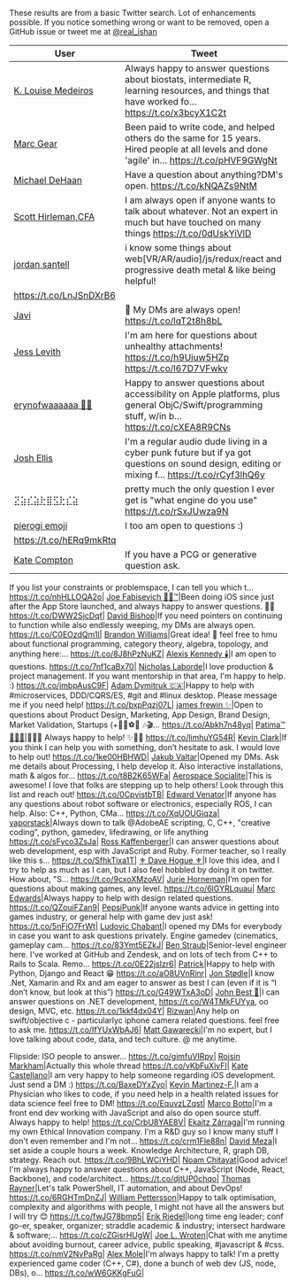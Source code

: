 These results are from a basic Twitter search. Lot of enhancements possible. If you notice something wrong or want to be removed, open a GitHub issue or tweet me at [@real_ishan](https://twitter.com/real_ishan)

|User|Tweet|
|----|----|
[K. Louise Medeiros](https://twitter.com/kaelen_medeiros)|Always happy to answer questions about biostats, intermediate R, learning resources, and things that have worked fo… https://t.co/x3bcyX1C2t|
[Marc Gear](https://twitter.com/marcgear)|Been paid to write code, and helped others do the same for 15 years. Hired people at all levels and done 'agile' in… https://t.co/pHVF9GWgNt|
[Michael DeHaan](https://twitter.com/laserllama)|Have a question about anything?DM's open. https://t.co/kNQAZs9NtM|
[Scott Hirleman,CFA](https://twitter.com/shirleman)|I am always open if anyone wants to talk about whatever. Not an expert in much but have touched on many things https://t.co/0dUskYiVlD|
[jordan santell](https://twitter.com/jsantell)|i know some things about web[VR/AR/audio]/js/redux/react and progressive death metal &amp; like being helpful!
https://t.co/LnJSnDXrB6|
[Javi](https://twitter.com/Javi)|👋 My DMs are always open! https://t.co/lqT2t8h8bL|
[Jess Levith](https://twitter.com/JessLevithMFT)|I'm am here for questions about unhealthy attachments! https://t.co/h9Uiuw5HZp https://t.co/l67D7VFwkv|
[erynofwaaaaaa 🏳️‍🌈](https://twitter.com/erynofwales)|Happy to answer questions about accessibility on Apple platforms, plus general ObjC/Swift/programming stuff, w/in b… https://t.co/cXEA8R9CNs|
[Josh Ellis](https://twitter.com/jealousaudio)|I'm a regular audio dude living in a cyber punk future but if ya got questions on sound design, editing or mixing f… https://t.co/rCyf3lhQ6y|
[⣝⣵⡎⣵⢗⣿⣫⢗⡎⣵](https://twitter.com/zarawesome)|pretty much the only question I ever get is "what engine do you use" https://t.co/rSxJUwza9N|
[pierogi emoji](https://twitter.com/silentbicycle)|I too am open to questions :)
https://t.co/hERq9mkRtq|
[Kate Compton](https://twitter.com/GalaxyKate)|If you have a PCG or generative question ask.

If you list your constraints or problemspace, I can tell you which t… https://t.co/nhHLLOQA2o|
[Joe Fabisevich 🐶🐳™](https://twitter.com/mergesort)|Been doing iOS since just after the App Store launched, and always happy to answer questions. 👋🏽 https://t.co/DWW2SjcDqf|
[David Bishop](https://twitter.com/gnuconsulting)|If you need pointers on continuing to function while also endlessly weeping, my DMs are always open. https://t.co/C0EOzdQm1l|
[Brandon Williams](https://twitter.com/mbrandonw)|Great idea! 👋 feel free to hmu about functional programming, category theory, algebra, topology, and anything here:… https://t.co/8J8hPzNuKZ|
[Alexis Kennedy 🕯️](https://twitter.com/alexiskennedy)|I am open to questions. https://t.co/7nf1caBx70|
[Nicholas Laborde](https://twitter.com/ChiefRaconteur)|I love production &amp; project management. If you want mentorship in that area, I'm happy to help. :) https://t.co/jmbpAusC9F|
[Adam Dymitruk 🇨🇦](https://twitter.com/adymitruk)|Happy to help with #microservices, DDD/CQRS/ES, #git and #linux desktop. Please message me if you need help! https://t.co/bxpPqzj07L|
[james frewin ✨](https://twitter.com/jamesfrewin1)|Open to questions about Product Design, Marketing, App Design, Brand Design, Market Validation, Startups (+🍖🍉⚽️🚙 🎶🎬… https://t.co/Abkh7n48yq|
[Patima™ 💁🏻✨](https://twitter.com/the_patima)|🙋🏻✨ Always happy to help! ✨🙋🏻 https://t.co/limhuYG54R|
[Kevin Clark](https://twitter.com/vernalkick)|If you think I can help you with something, don’t hesitate to ask. I would love to help out! https://t.co/1ke00HBHWD|
[Jakub Valtar](https://twitter.com/jakubvaltar)|Opened my DMs. Ask me details about Processing, I help develop it. Also interactive installations, math &amp; algos for… https://t.co/t8B2K65WFa|
[Aerospace Socialite](https://twitter.com/Dr_C_Taylor)|This is awesome! I love that folks are stepping up to help others! Look through this list and reach out! https://t.co/0CpvistbTB|
[Edward Venator](https://twitter.com/fourpenguins)|If anyone has any questions about robot software or electronics, especially ROS, I can help. Also: C++, Python, CMa… https://t.co/XqUOUGiqza|
[vaporstack](https://twitter.com/vaporstack)|Always down to talk @AdobeAE scripting, C, C++, "creative coding", python, gamedev, lifedrawing, or life anything https://t.co/sFyco3ZsJa|
[Ross Kaffenberger](https://twitter.com/rossta)|I can answer questions about web development, esp with JavaScript and Ruby. Former teacher, so I really like this s… https://t.co/SfhkTixa1T|
[⚜️ Dave Hogue ⚜️](https://twitter.com/DaveHogue)|I love this idea, and I try to help as much as I can, but I also feel hobbled by doing it on twitter. How about, "S… https://t.co/9cxoXMzoAV|
[Jurie Horneman](https://twitter.com/jurieongames)|I’m open for questions about making games, any level. https://t.co/6lGYRLquau|
[Marc Edwards](https://twitter.com/marcedwards)|Always happy to help with design related questions. https://t.co/QZouiFZan9|
[PepsiPunk](https://twitter.com/Pepsi_Punk)|If anyone wants advice in getting into games industry, or general help with game dev just ask! https://t.co/5nFjO7FrWt|
[Ludovic Chabant](https://twitter.com/ludovicchabant)|I opened my DMs for everybody in case you want to ask questions privately. Engine gamedev (cinematics, gameplay cam… https://t.co/83Ymt5EZkJ|
[Ben Straub](https://twitter.com/benstraub)|Senior-level engineer here. I've worked at GitHub and Zendesk, and on lots of tech from C++ to Rails to Scala. Remo… https://t.co/0E22jsIzr6|
[Patrick](https://twitter.com/patrick91)|Happy to help with Python, Django and React 😁 https://t.co/aO8UVnRinr|
[Jon Stødle](https://twitter.com/jonstodle)|I know .Net, Xamarin and Rx and am eager to answer as best I can (even if it is “I don’t know, but look at this”) https://t.co/G49WTxA3oD|
[John Best 🌹](https://twitter.com/Wintermute21)|I can answer questions on .NET development, https://t.co/W4TMkFUYya, oo design, MVC, etc. https://t.co/1kkf4dx04Y|
[Rizwan](https://twitter.com/rizzu26)|Any help on swift/objective c - particularlyc iphone camera related questions. feel free to ask me. https://t.co/IfYUxWbAJ6|
[Matt Gawarecki](https://twitter.com/mattgawarecki)|I'm no expert, but I love talking about code, data, and tech culture. @ me anytime.

Flipside: ISO people to answer… https://t.co/gimfuVIRpy|
[Roisin Markham](https://twitter.com/CreativeDynamix)|Actually this whole thread https://t.co/vKbFuXivFI|
[Kate Castellano](https://twitter.com/KateCastellano)|I am very happy to help someone regarding iOS development. Just send a DM :) https://t.co/BaxeDYxZyo|
[Kevin Martinez-F.](https://twitter.com/ThinkOnData)|I am a Physician who likes to code, if you need help in a health related issues for data science feel free to DM! https://t.co/EquvzLZqst|
[Marco Botto](https://twitter.com/elboman)|I'm a front end dev working with JavaScript and also do open source stuff. Always happy to help! https://t.co/CrbU8YAE8V|
[Ekaitz Zárraga](https://twitter.com/ekaitz_zarraga)|I'm running my own Ethical Innovation company. I'm a R&amp;D guy so I know many stuff I don't even remember and I'm not… https://t.co/crm1Fle88n|
[David Meza](https://twitter.com/davidmeza1)|I set aside a couple hours a week. Knowledge Architecture, R, graph DB, strategy. Reach out. https://t.co/9BhLWCiYHD|
[Noam Chitayat](https://twitter.com/_Noam)|Good advice! I'm always happy to answer questions about C++, JavaScript (Node, React, Backbone), and code/architect… https://t.co/djtUP0chqo|
[Thomas Rayner](https://twitter.com/MrThomasRayner)|Let's talk PowerShell, IT automation, and about DevOps! https://t.co/6RGHTmDnZJ|
[William Pettersson](https://twitter.com/WillPettersson)|Happy to talk optimisation, complexity and algorithms with people, I might not have all the answers but I will try 😊 https://t.co/fwJG78bmp5|
[Erik Riedel](https://twitter.com/er1p)|long time eng leader; conf go-er, speaker, organizer; straddle academic &amp; industry; intersect hardware &amp; software;… https://t.co/cZGisrHUgW|
[Joe L. Wroten](https://twitter.com/SharpShark28)|Chat with me anytime about avoiding burnout, career advice, public speaking, #javascript  &amp; #css. https://t.co/nmV2NvPaRg|
[Alex Mole](https://twitter.com/TheRealMolen)|I'm always happy to talk! I'm a pretty experienced game coder (C++, C#), done a bunch of web dev (JS, node, DBs), o… https://t.co/wW6GKKgFuG|